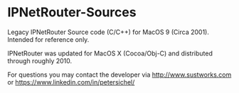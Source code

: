 # IPNetRouter-Sources
Legacy IPNetRouter Source code (C/C++) for MacOS 9 (Circa 2001).
Intended for reference only.

IPNetRouter was updated for MacOS X (Cocoa/Obj-C) and distributed through roughly 2010.

For questions you may contact the developer via
http://www.sustworks.com or
https://www.linkedin.com/in/petersichel/
